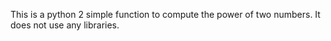 This is a python 2 simple function to compute the power of two numbers. It does not use any libraries.
